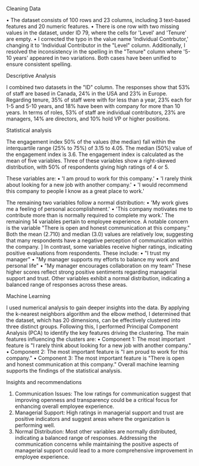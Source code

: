 Cleaning Data

•	The dataset consists of 100 rows and 23 columns, including 3 text-based features and 20 numeric features.
•	There is one row with two missing values in the dataset, under ID 79, where the cells for 'Level' and 'Tenure' are empty.
•	I corrected the typo in the value name 'Individual Contrbutor,' changing it to 'Individual Contributor in the "Level" column. Additionally, I resolved the inconsistency in the spelling in the "Tenure" column where '5-10 years' appeared in two variations. Both cases have been unified to ensure consistent spelling.


Descriptive Analysis

I combined two datasets in the "ID" column. The responses show that 53% of staff are based in Canada, 24% in the USA and 23% in Europe. Regarding tenure, 35% of staff were with for less than a year, 23% each for 1-5 and 5-10 years, and 18% have been with company for more than 10 years. In terms of roles,  53% of staff are individual contributors, 23% are managers, 14% are directors, and 10% hold VP or higher positions.

Statistical analysis

The engagement index 50% of the values (the median) fall within the interquartile range (25% to 75%) of 3.15 to 4.05. The median (50%) value of the engagement index is 3.6.
The engagement index is calculated as the mean of five variables. Three of these variables show a right-skewed distribution, with 50% of respondents giving high ratings of 4 or 5. 

These variables are:
•	'I am proud to work for this company.'
•	'I rarely think about looking for a new job with another company.'
•	'I would recommend this company to people I know as a great place to work.'

The remaining two variables follow a normal distribution:
•	'My work gives me a feeling of personal accomplishment.'
•	'This company motivates me to contribute more than is normally required to complete my work.'
The remaining 14 variables pertain to employee experience. A notable concern is the variable "There is open and honest communication at this company." Both the mean (2.710) and median (3.0) values are relatively low, suggesting that many respondents have a negative perception of communication within the company.
]
In contrast, some variables receive higher ratings, indicating positive evaluations from respondents. These include:
•	"I trust my manager"
•	"My manager supports my efforts to balance my work and personal life"
•	"My manager encourages collaboration on my team"
These higher scores reflect strong positive sentiments regarding managerial support and trust.
Other variables exhibit a normal distribution, indicating a balanced range of responses across these areas.

Machine Learning 

I used numerical analysis to gain deeper insights into the data. By applying the k-nearest neighbors algorithm and the elbow method, I determined that the dataset, which has 20 dimensions, can be effectively clustered into three distinct groups. Following this, I performed Principal Component Analysis (PCA) to identify the key features driving the clustering. The main features influencing the clusters are:
•	Component 1: The most important feature is "I rarely think about looking for a new job with another company."
•	Component 2: The most important feature is "I am proud to work for this company."
•	Component 3: The most important feature is "There is open and honest communication at this company."
Overall machine learning supports the findings of the statistical analysis.

Insights and recommendations

1.	Communication Issues: The low ratings for communication suggest that improving openness and transparency could be a critical focus for enhancing overall employee experience.
2.	Managerial Support: High ratings in managerial support and trust are positive indicators and suggest areas where the organization is performing well.
3.	Normal Distribution: Most other variables are normally distributed, indicating a balanced range of responses.
Addressing the communication concerns while maintaining the positive aspects of managerial support could lead to a more comprehensive improvement in employee experience.

